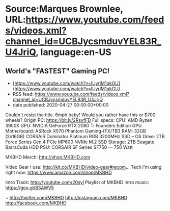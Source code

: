 # Source:Marques Brownlee, URL:https://www.youtube.com/feeds/videos.xml?channel_id=UCBJycsmduvYEL83R_U4JriQ, language:en-US

## World's "FASTEST" Gaming PC!
 - [https://www.youtube.com/watch?v=IUyrlM1qkGU](https://www.youtube.com/watch?v=IUyrlM1qkGU)
 - RSS feed: https://www.youtube.com/feeds/videos.xml?channel_id=UCBJycsmduvYEL83R_U4JriQ
 - date published: 2020-04-27 00:00:00+00:00

Couldn't resist the title. 6mph baby! Would you rather have this or $700 wheels?
Origin PC: https://bit.ly/2RsvfFD
Full specs:
CPU: AMD Ryzen 3900X
GPU: NVIDIA GeForce RTX 2080 Ti Founders Edition GPU
Motherboard: ASRock X570 Phantom Gaming-ITX/TB3
RAM: 32GB (2x16GB) CORSAIR Dominator Platinum RGB 3200MHz
SSD – OS Drive: 2TB Force Series Gen.4 PCIe MP600 NVMe M.2 SSD
Storage: 2TB Seagate BarraCuda HDD
PSU: CORSAIR SF Series SF750 — 750 Watt



MKBHD Merch: http://shop.MKBHD.com

Video Gear I use: http://kit.co/MKBHD/video-gear#recom...
Tech I'm using right now: https://www.amazon.com/shop/MKBHD

Intro Track: http://youtube.com/20syl
Playlist of MKBHD Intro music: https://goo.gl/B3AWV5

~
http://twitter.com/MKBHD
http://instagram.com/MKBHD
http://facebook.com/MKBHD

